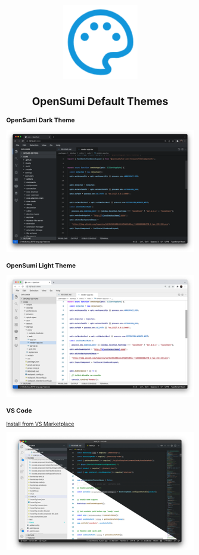 <p align="center">
  <img width="200" src="https://github.com/opensumi/Default-Themes/raw/HEAD/icons/icon.png">
</p>

<h1 align="center">OpenSumi Default Themes</h1>

### OpenSumi Dark Theme
![Dark Theme](https://github.com/opensumi/Default-Themes/raw/HEAD/snapshots/sumi-default-dark.png)

### OpenSumi Light Theme
![Light Theme](https://github.com/opensumi/Default-Themes/raw/HEAD/snapshots/sumi-default-light.png)

### VS Code

[Install from VS Marketplace](https://marketplace.visualstudio.com/items?itemName=opensumi.opensumi-default-themes)

![Sumi Themes For VS Code](https://github.com/opensumi/Default-Themes/raw/HEAD/snapshots/sumi-vs.png)
